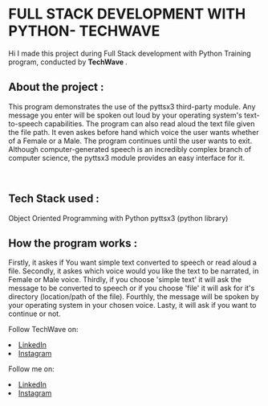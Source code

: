 # FULL STACK DEVELOPMENT WITH PYTHON- TECHWAVE 
Hi I made this project during Full Stack development with Python Training program, conducted by <b> TechWave </b>.

## About the project :
This program demonstrates the use of the pyttsx3 third-party module. Any message you enter will be spoken out loud by your operating system's text-to-speech capabilities. 
The program can also read aloud the text file given the file path. It even askes before hand which voice the user wants whether of a Female or a Male. The program continues 
until the user wants to exit. Although computer-generated speech is an incredibly complex branch of computer science, the pyttsx3 module provides an easy interface for it. 

<br>

## Tech Stack used :
Object Oriented Programming with Python
pyttsx3 (python library)

## How the program works :
Firstly, it askes if You want simple text converted to speech or read aloud a file.
Secondly, it askes which voice would you like the text to be narrated, in Female or Male voice.
Thirdly, if you choose 'simple text' it will ask the message  to be converted to speech or if you choose 'file' it will ask for it's directory (location/path of the file).
Fourthly, the message will be spoken by your operating system in your chosen voice.
Lasty, it will ask if you want to continue or not.
</br>



Follow TechWave on: 
<li><a href="https://www.linkedin.com/company/techwave-courses/">LinkedIn</a>
<li><a href="https://www.instagram.com/techwave.courses/">Instagram</a>

Follow me on: 
<li><a href="https://www.linkedin.com/in/kanushree-anand-21b03523b/">LinkedIn</a>
<li><a href="https://www.instagram.com/kanushreeanand/"> Instagram</a>
